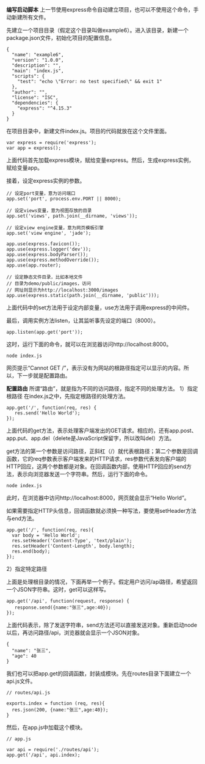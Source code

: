 **编写启动脚本**
上一节使用express命令自动建立项目，也可以不使用这个命令，手动新建所有文件。

先建立一个项目目录（假定这个目录叫做example6）。进入该目录，新建一个package.json文件，初始化项目的配置信息。
```
{
  "name": "example6",
  "version": "1.0.0",
  "description": "",
  "main": "index.js",
  "scripts": {
    "test": "echo \"Error: no test specified\" && exit 1"
  },
  "author": "",
  "license": "ISC",
  "dependencies": {
    "express": "^4.15.3"
  }
}

```
在项目目录中，新建文件index.js。项目的代码就放在这个文件里面。
```
var express = require('express');
var app = express();
```
上面代码首先加载express模块，赋给变量express。然后，生成express实例，赋给变量app。

接着，设定express实例的参数。
```
// 设定port变量，意为访问端口
app.set('port', process.env.PORT || 8000);

// 设定views变量，意为视图存放的目录
app.set('views', path.join(__dirname, 'views'));

// 设定view engine变量，意为网页模板引擎
app.set('view engine', 'jade');

app.use(express.favicon());
app.use(express.logger('dev'));
app.use(express.bodyParser());
app.use(express.methodOverride());
app.use(app.router);

// 设定静态文件目录，比如本地文件
// 目录为demo/public/images，访问
// 网址则显示为http://localhost:3000/images
app.use(express.static(path.join(__dirname, 'public')));
```
上面代码中的set方法用于设定内部变量，use方法用于调用express的中间件。

最后，调用实例方法listen，让其监听事先设定的端口（8000）。
```
app.listen(app.get('port'));
```
这时，运行下面的命令，就可以在浏览器访问http://localhost:8000。
```
node index.js
```
网页提示“Cannot GET /”，表示没有为网站的根路径指定可以显示的内容。所以，下一步就是配置路由。

**配置路由**
所谓“路由”，就是指为不同的访问路径，指定不同的处理方法。
1）指定根路径
在index.js之中，先指定根路径的处理方法。
```
app.get('/', function(req, res) {
   res.send('Hello World');
});
```
上面代码的get方法，表示处理客户端发出的GET请求。相应的，还有app.post、app.put、app.del（delete是JavaScript保留字，所以改叫del）方法。

get方法的第一个参数是访问路径，正斜杠（/）就代表根路径；第二个参数是回调函数，它的req参数表示客户端发来的HTTP请求，res参数代表发向客户端的HTTP回应，这两个参数都是对象。在回调函数内部，使用HTTP回应的send方法，表示向浏览器发送一个字符串。然后，运行下面的命令。
```
node index.js 
```
此时，在浏览器中访问http://localhost:8000，网页就会显示“Hello World”。

如果需要指定HTTP头信息，回调函数就必须换一种写法，要使用setHeader方法与end方法。
```
app.get('/', function(req, res){
  var body = 'Hello World';
  res.setHeader('Content-Type', 'text/plain');
  res.setHeader('Content-Length', body.length);
  res.end(body);
});
```
2）指定特定路径

上面是处理根目录的情况，下面再举一个例子。假定用户访问/api路径，希望返回一个JSON字符串。这时，get可以这样写。
```
app.get('/api', function(request, response) {
   response.send({name:"张三",age:40});
});
```
上面代码表示，除了发送字符串，send方法还可以直接发送对象。重新启动node以后，再访问路径/api，浏览器就会显示一个JSON对象。
```
{
  "name": "张三",
  "age": 40
}
```
我们也可以把app.get的回调函数，封装成模块。先在routes目录下面建立一个api.js文件。

```
// routes/api.js

exports.index = function (req, res){
  res.json(200, {name:"张三",age:40});
}
```
然后，在app.js中加载这个模块。
```
// app.js

var api = require('./routes/api');
app.get('/api', api.index);
```